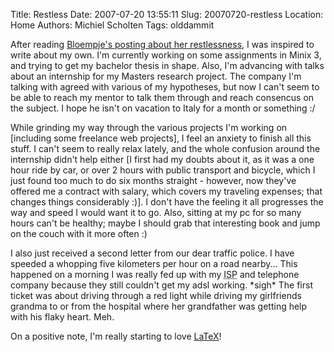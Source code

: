 Title: Restless
Date: 2007-07-20 13:55:11
Slug: 20070720-restless
Location: Home
Authors: Michiel Scholten
Tags: olddammit

<p>After reading <a href="http://www.bloempje.nl/index.php?itemid=620">Bloempje's posting about her restlessness</a>, I was inspired to write about my own. I'm currently working on some assignments in Minix 3, and trying to get my bachelor thesis in shape. Also, I'm advancing with talks about an internship for my Masters research project. The company I'm talking with agreed with various of my hypotheses, but now I can't seem to be able to reach my mentor to talk them through and reach consencus on the subject. I hope he isn't on vacation to Italy for a month or something :/</p>

<p>While grinding my way through the various projects I'm working on [including some freelance web projects], I feel an anxiety to finish all this stuff. I can't seem to really relax lately, and the whole confusion around the internship didn't help either [I first had my doubts about it, as it was a one hour ride by car, or over 2 hours with public transport and bicycle, which I just found too much to do six months straight - however, now they've offered me a contract with salary, which covers my traveling expenses; that changes things considerably :)]. I don't have the feeling it all progresses the way and speed I would want it to go. Also, sitting at my pc for so many hours can't be healthy; maybe I should grab that interesting book and jump on the couch with it more often :)</p>

<p>I also just received a second letter from our dear traffic police. I have speeded a whopping five kilometers per hour on a road nearby... This happened on a morning I was really fed up with my <acronym title="Internet Service Provider">ISP</acronym> and telephone company because they still couldn't get my adsl working. *sigh* The first ticket was about driving through a red light while driving my girlfriends grandma to or from the hospital where her grandfather was getting help with his flaky heart. Meh.</p>

<p>On a positive note, I'm really starting to love <a href="http://en.wikipedia.org/wiki/LaTeX">LaTeX</a>!</p>